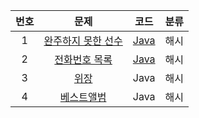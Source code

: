 |번호|문제|코드|분류
|:---:|:---:|:---:|:---:
|1|[완주하지 못한 선수](https://github.com/merry-santa/algorithm/blob/main/programmers/%E1%84%92%E1%85%A2%E1%84%89%E1%85%B5/%EC%99%84%EC%A3%BC%ED%95%98%EC%A7%80%20%EB%AA%BB%ED%95%9C%20%EC%84%A0%EC%88%98/README.md)|[Java](https://github.com/merry-santa/algorithm/blob/main/programmers/%E1%84%92%E1%85%A2%E1%84%89%E1%85%B5/%EC%99%84%EC%A3%BC%ED%95%98%EC%A7%80%20%EB%AA%BB%ED%95%9C%20%EC%84%A0%EC%88%98/JavaSolution.md)|해시
|2|[전화번호 목록](https://github.com/merry-santa/algorithm/blob/main/programmers/%E1%84%92%E1%85%A2%E1%84%89%E1%85%B5/%EC%A0%84%ED%99%94%EB%B2%88%ED%98%B8%20%EB%AA%A9%EB%A1%9D/README.md)|[Java](https://github.com/merry-santa/algorithm/blob/main/programmers/%E1%84%92%E1%85%A2%E1%84%89%E1%85%B5/%EC%A0%84%ED%99%94%EB%B2%88%ED%98%B8%20%EB%AA%A9%EB%A1%9D/JavaSolution.md)|해시
|3|[위장](https://github.com/merry-santa/algorithm/blob/main/programmers/%E1%84%92%E1%85%A2%E1%84%89%E1%85%B5/%EC%9C%84%EC%9E%A5/README.md)|Java|해시
|4|[베스트앨범](https://github.com/merry-santa/algorithm/blob/main/programmers/%E1%84%92%E1%85%A2%E1%84%89%E1%85%B5/%EB%B2%A0%EC%8A%A4%ED%8A%B8%EC%95%A8%EB%B2%94/README.md)|Java|해시






